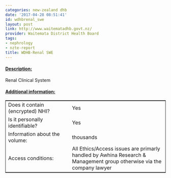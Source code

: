 ```yaml
---
categories: new-zealand dhb
date: '2017-04-28 08:51:41'
id: wdhbrenal_swe
layout: post
link: http://www.waitematadhb.govt.nz/
provider: Waitemata District Health Board
tags:
- nephrology
- nzte-report
title: WDHB-Renal SWE
---
```



 <h4> <u>Description:</u> </h4>
Renal Clinical System 
 <h4> <u>Additional information:</u> </h4>
 <table style="border: 1px solid">
 <tr> <td width="40%"> Does it contain (encrypted) NHI? </td> <td>Yes</td> </tr>
 <tr> <td width="40%"> Is it personally identifiable? </td> <td>Yes</td> </tr>
 <tr> <td width="40%"> Information about the volume: </td> <td>thousands</td> </tr>
 <tr> <td width="40%"> Access conditions: </td> <td>All Ethics/Access issues are primarly handled by Awhina Research & Management group otherwise via the company lawyer</td> </tr>
 </table>